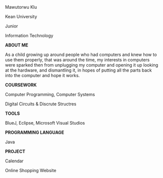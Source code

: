 Mawutorwu Klu

Kean University

Junior

Information Technology

**ABOUT ME**

As a child growing up around people who had computers and knew how to use them properly, that was around the time, my interests in computers were sparked then from unplugging my computer and opening it up looking at the hardware, and dismantling it, in hopes of putting all the parts back into the computer and hope it works.

**COURSEWORK**

Computer Programming, Computer Systems

Digital Circuits & Discrute Structres 

**TOOLS**

BlueJ, Eclipse, Microsoft Visual Studios

**PROGRAMMING LANGUAGE** 

Java

**PROJECT**

Calendar 

Online Shopping Website 




